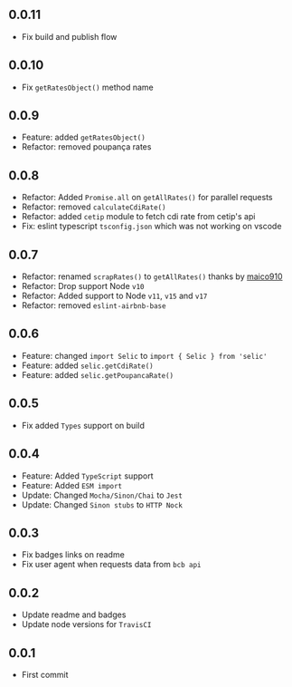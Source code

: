 ## 0.0.11
+ Fix build and publish flow

## 0.0.10
+ Fix `getRatesObject()` method name

## 0.0.9
+ Feature: added `getRatesObject()`
+ Refactor: removed poupança rates

## 0.0.8
+ Refactor: Added `Promise.all` on `getAllRates()` for parallel requests
+ Refactor: removed `calculateCdiRate()`
+ Refactor: added `cetip` module to fetch cdi rate from cetip's api
+ Fix: eslint typescript `tsconfig.json` which was not working on vscode

## 0.0.7
+ Refactor: renamed `scrapRates()` to `getAllRates()` thanks by [maico910](https://github.com/caio-ribeiro-pereira/selic/pull/5)
+ Refactor: Drop support Node `v10`
+ Refactor: Added support to Node `v11`, `v15` and `v17`
+ Refactor: removed `eslint-airbnb-base`

## 0.0.6
+ Feature: changed `import Selic` to `import { Selic } from 'selic'`
+ Feature: added `selic.getCdiRate()`
+ Feature: added `selic.getPoupancaRate()`

## 0.0.5
+ Fix added `Types` support on build

## 0.0.4
+ Feature: Added `TypeScript` support
+ Feature: Added `ESM import`
+ Update: Changed `Mocha/Sinon/Chai` to `Jest`
+ Update: Changed `Sinon stubs` to `HTTP Nock`

## 0.0.3
+ Fix badges links on readme
+ Fix user agent when requests data from `bcb api`

## 0.0.2
+ Update readme and badges
+ Update node versions for `TravisCI`

## 0.0.1
+ First commit
